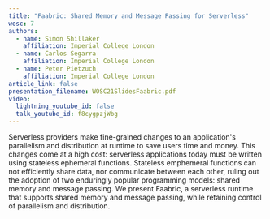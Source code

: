 ```yaml
---
title: "Faabric: Shared Memory and Message Passing for Serverless"
wosc: 7
authors:
  - name: Simon Shillaker
    affiliation: Imperial College London
  - name: Carlos Segarra
    affiliation: Imperial College London
  - name: Peter Pietzuch
    affiliation: Imperial College London
article_link: false
presentation_filename: WOSC21SlidesFaabric.pdf
video:
  lightning_youtube_id: false
  talk_youtube_id: f8cygpzjWbg
---
```


Serverless providers make fine-grained changes to an application's parallelism and distribution at runtime to save users time and money. This changes come at a high cost: serverless applications today must be written using stateless ephemeral functions. Stateless emphemeral functions can not efficiently share data, nor communicate between each other, ruling out the adoption of two enduringly popular programming models: shared memory and message passing. We present Faabric, a serverless runtime that supports shared memory and message passing, while retaining control of parallelism and distribution.
